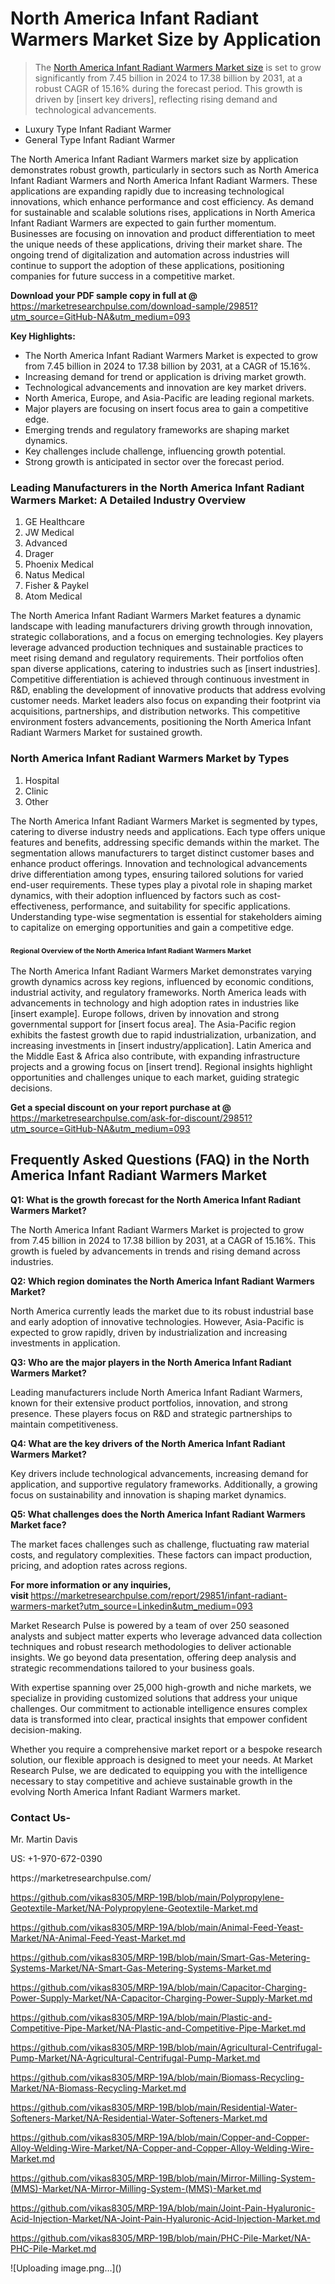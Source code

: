 
<h1>North America Infant Radiant Warmers Market&nbsp;Size by Application</h1><blockquote><p>The <a href="https://marketresearchpulse.com/download-sample/29851?utm_source=GitHub-NA&amp;utm_medium=093">North America Infant Radiant Warmers Market size</a> is set to grow significantly from 7.45 billion in 2024 to 17.38 billion by 2031, at a robust CAGR of 15.16% during the forecast period. This growth is driven by [insert key drivers], reflecting rising demand and technological advancements.</p></blockquote><ul><li>Luxury Type Infant Radiant Warmer <li> General Type Infant Radiant Warmer</li></ul><p>The North America Infant Radiant Warmers market size by application demonstrates robust growth, particularly in sectors such as North America Infant Radiant Warmers and North America Infant Radiant Warmers. These applications are expanding rapidly due to increasing technological innovations, which enhance performance and cost efficiency. As demand for sustainable and scalable solutions rises, applications in North America Infant Radiant Warmers are expected to gain further momentum. Businesses are focusing on innovation and product differentiation to meet the unique needs of these applications, driving their market share. The ongoing trend of digitalization and automation across industries will continue to support the adoption of these applications, positioning companies for future success in a competitive market.</p><p><strong>Download your PDF sample copy in full at @ </strong><a href="https://marketresearchpulse.com/download-sample/29851?utm_source=GitHub-NA&amp;utm_medium=093">https://marketresearchpulse.com/download-sample/29851?utm_source=GitHub-NA&amp;utm_medium=093</a></p><p><strong>Key Highlights: </strong></p><ul><li>The North America Infant Radiant Warmers Market is expected to grow from 7.45 billion in 2024 to 17.38 billion by 2031, at a CAGR of 15.16%.</li><li>Increasing demand for trend or application is driving market growth.</li><li>Technological advancements and innovation are key market drivers.</li><li>North America, Europe, and Asia-Pacific are leading regional markets.</li><li>Major players are focusing on insert focus area to gain a competitive edge.</li><li>Emerging trends and regulatory frameworks are shaping market dynamics.</li><li>Key challenges include challenge, influencing growth potential.</li><li>Strong growth is anticipated in sector over the forecast period.</li></ul><h3>Leading Manufacturers in the North America Infant Radiant Warmers Market: A Detailed Industry Overview</h3><ol><li>GE Healthcare</li><li>JW Medical</li><li>Advanced</li><li>Drager</li><li>Phoenix Medical</li><li>Natus Medical</li><li>Fisher & Paykel</li><li>Atom Medical</li></ol><div class="flex max-w-full flex-col flex-grow"><div class="min-h-8 text-message flex w-full flex-col items-end gap-2 whitespace-normal break-words [.text-message+&amp;]:mt-5" dir="auto" data-message-author-role="assistant" data-message-id="fd8432e4-4910-450d-b182-61b7bfb0a01f" data-message-model-slug="gpt-4o"><div class="flex w-full flex-col gap-1 empty:hidden first:pt-[3px]"><div class="markdown prose w-full break-words dark:prose-invert light"><p>The North America Infant Radiant Warmers Market features a dynamic landscape with leading manufacturers driving growth through innovation, strategic collaborations, and a focus on emerging technologies. Key players leverage advanced production techniques and sustainable practices to meet rising demand and regulatory requirements. Their portfolios often span diverse applications, catering to industries such as [insert industries]. Competitive differentiation is achieved through continuous investment in R&amp;D, enabling the development of innovative products that address evolving customer needs. Market leaders also focus on expanding their footprint via acquisitions, partnerships, and distribution networks. This competitive environment fosters advancements, positioning the North America Infant Radiant Warmers Market for sustained growth.</p></div></div></div></div><h3>North America Infant Radiant Warmers Market by Types</h3><ol><li>Hospital <li> Clinic <li> Other</li></ol><div class="flex max-w-full flex-col flex-grow"><div class="min-h-8 text-message flex w-full flex-col items-end gap-2 whitespace-normal break-words [.text-message+&amp;]:mt-5" dir="auto" data-message-author-role="assistant" data-message-id="084470be-0bb7-4664-bddf-5156b4f41249" data-message-model-slug="gpt-4o-mini"><div class="flex w-full flex-col gap-1 empty:hidden first:pt-[3px]"><div class="markdown prose w-full break-words dark:prose-invert light"><p>The North America Infant Radiant Warmers Market is segmented by types, catering to diverse industry needs and applications. Each type offers unique features and benefits, addressing specific demands within the market. The segmentation allows manufacturers to target distinct customer bases and enhance product offerings. Innovation and technological advancements drive differentiation among types, ensuring tailored solutions for varied end-user requirements. These types play a pivotal role in shaping market dynamics, with their adoption influenced by factors such as cost-effectiveness, performance, and suitability for specific applications. Understanding type-wise segmentation is essential for stakeholders aiming to capitalize on emerging opportunities and gain a competitive edge.</p></div></div></div></div><h3><span style="font-size: 11px;">Regional Overview of the North America Infant Radiant Warmers Market</span></h3><div class="flex max-w-full flex-col flex-grow"><div class="min-h-8 text-message flex w-full flex-col items-end gap-2 whitespace-normal break-words [.text-message+&amp;]:mt-5" dir="auto" data-message-author-role="assistant" data-message-id="e9038762-ce64-4e30-91c9-9bd413514231" data-message-model-slug="gpt-4o-mini"><div class="flex w-full flex-col gap-1 empty:hidden first:pt-[3px]"><div class="markdown prose w-full break-words dark:prose-invert light"><p>The North America Infant Radiant Warmers Market demonstrates varying growth dynamics across key regions, influenced by economic conditions, industrial activity, and regulatory frameworks. North America leads with advancements in technology and high adoption rates in industries like [insert example]. Europe follows, driven by innovation and strong governmental support for [insert focus area]. The Asia-Pacific region exhibits the fastest growth due to rapid industrialization, urbanization, and increasing investments in [insert industry/application]. Latin America and the Middle East &amp; Africa also contribute, with expanding infrastructure projects and a growing focus on [insert trend]. Regional insights highlight opportunities and challenges unique to each market, guiding strategic decisions.</p></div></div></div></div><p><strong>Get a special discount on your report purchase at @ </strong><a href="https://marketresearchpulse.com/ask-for-discount/29851?utm_source=GitHub-NA&amp;utm_medium=093">https://marketresearchpulse.com/ask-for-discount/29851?utm_source=GitHub-NA&amp;utm_medium=093</a></p><h2>Frequently Asked Questions (FAQ) in the North America Infant Radiant Warmers Market</h2><p><strong>Q1: What is the growth forecast for the North America Infant Radiant Warmers Market?</strong></p><p>The North America Infant Radiant Warmers Market is projected to grow from 7.45 billion in 2024 to 17.38 billion by 2031, at a CAGR of 15.16%. This growth is fueled by advancements in trends and rising demand across industries.</p><p><strong>Q2: Which region dominates the North America Infant Radiant Warmers Market?</strong></p><p>North America currently leads the market due to its robust industrial base and early adoption of innovative technologies. However, Asia-Pacific is expected to grow rapidly, driven by industrialization and increasing investments in application.</p><p><strong>Q3: Who are the major players in the North America Infant Radiant Warmers Market?</strong></p><p>Leading manufacturers include North America Infant Radiant Warmers, known for their extensive product portfolios, innovation, and strong presence. These players focus on R&amp;D and strategic partnerships to maintain competitiveness.</p><p><strong>Q4: What are the key drivers of the North America Infant Radiant Warmers Market?</strong></p><p>Key drivers include technological advancements, increasing demand for application, and supportive regulatory frameworks. Additionally, a growing focus on sustainability and innovation is shaping market dynamics.</p><p><strong>Q5: What challenges does the North America Infant Radiant Warmers Market face?</strong></p><p>The market faces challenges such as challenge, fluctuating raw material costs, and regulatory complexities. These factors can impact production, pricing, and adoption rates across regions.</p><p><strong>For more information or any inquiries, visit&nbsp;</strong><a href="https://marketresearchpulse.com/report/29851/infant-radiant-warmers-market?utm_source=Linkedin&utm_medium=093">https://marketresearchpulse.com/report/29851/infant-radiant-warmers-market?utm_source=Linkedin&utm_medium=093</a></p><p>Market Research Pulse is powered by a team of over 250 seasoned analysts and subject matter experts who leverage advanced data collection techniques and robust research methodologies to deliver actionable insights. We go beyond data presentation, offering deep analysis and strategic recommendations tailored to your business goals.</p><p>With expertise spanning over 25,000 high-growth and niche markets, we specialize in providing customized solutions that address your unique challenges. Our commitment to actionable intelligence ensures complex data is transformed into clear, practical insights that empower confident decision-making.</p><p>Whether you require a comprehensive market report or a bespoke research solution, our flexible approach is designed to meet your needs. At Market Research Pulse, we are dedicated to equipping you with the intelligence necessary to stay competitive and achieve sustainable growth in the evolving North America Infant Radiant Warmers market.</p><h3><strong>Contact Us-</strong></h3><p>Mr. Martin Davis</p><p>US: +1-970-672-0390</p><p>https://marketresearchpulse.com/</p><p><a href="https://github.com/vikas8305/MRP-19B/blob/main/Polypropylene-Geotextile-Market/NA-Polypropylene-Geotextile-Market.md">https://github.com/vikas8305/MRP-19B/blob/main/Polypropylene-Geotextile-Market/NA-Polypropylene-Geotextile-Market.md</a></p><p><a href="https://github.com/vikas8305/MRP-19A/blob/main/Animal-Feed-Yeast-Market/NA-Animal-Feed-Yeast-Market.md">https://github.com/vikas8305/MRP-19A/blob/main/Animal-Feed-Yeast-Market/NA-Animal-Feed-Yeast-Market.md</a></p><p><a href="https://github.com/vikas8305/MRP-19B/blob/main/Smart-Gas-Metering-Systems-Market/NA-Smart-Gas-Metering-Systems-Market.md">https://github.com/vikas8305/MRP-19B/blob/main/Smart-Gas-Metering-Systems-Market/NA-Smart-Gas-Metering-Systems-Market.md</a></p><p><a href="https://github.com/vikas8305/MRP-19A/blob/main/Capacitor-Charging-Power-Supply-Market/NA-Capacitor-Charging-Power-Supply-Market.md">https://github.com/vikas8305/MRP-19A/blob/main/Capacitor-Charging-Power-Supply-Market/NA-Capacitor-Charging-Power-Supply-Market.md</a></p><p><a href="https://github.com/vikas8305/MRP-19A/blob/main/Plastic-and-Competitive-Pipe-Market/NA-Plastic-and-Competitive-Pipe-Market.md">https://github.com/vikas8305/MRP-19A/blob/main/Plastic-and-Competitive-Pipe-Market/NA-Plastic-and-Competitive-Pipe-Market.md</a></p><p><a href="https://github.com/vikas8305/MRP-19B/blob/main/Agricultural-Centrifugal-Pump-Market/NA-Agricultural-Centrifugal-Pump-Market.md">https://github.com/vikas8305/MRP-19B/blob/main/Agricultural-Centrifugal-Pump-Market/NA-Agricultural-Centrifugal-Pump-Market.md</a></p><p><a href="https://github.com/vikas8305/MRP-19A/blob/main/Biomass-Recycling-Market/NA-Biomass-Recycling-Market.md">https://github.com/vikas8305/MRP-19A/blob/main/Biomass-Recycling-Market/NA-Biomass-Recycling-Market.md</a></p><p><a href="https://github.com/vikas8305/MRP-19B/blob/main/Residential-Water-Softeners-Market/NA-Residential-Water-Softeners-Market.md">https://github.com/vikas8305/MRP-19B/blob/main/Residential-Water-Softeners-Market/NA-Residential-Water-Softeners-Market.md</a></p><p><a href="https://github.com/vikas8305/MRP-19A/blob/main/Copper-and-Copper-Alloy-Welding-Wire-Market/NA-Copper-and-Copper-Alloy-Welding-Wire-Market.md">https://github.com/vikas8305/MRP-19A/blob/main/Copper-and-Copper-Alloy-Welding-Wire-Market/NA-Copper-and-Copper-Alloy-Welding-Wire-Market.md</a></p><p><a href="https://github.com/vikas8305/MRP-19B/blob/main/Mirror-Milling-System-(MMS)-Market/NA-Mirror-Milling-System-(MMS)-Market.md">https://github.com/vikas8305/MRP-19B/blob/main/Mirror-Milling-System-(MMS)-Market/NA-Mirror-Milling-System-(MMS)-Market.md</a></p><p><a href="https://github.com/vikas8305/MRP-19A/blob/main/Joint-Pain-Hyaluronic-Acid-Injection-Market/NA-Joint-Pain-Hyaluronic-Acid-Injection-Market.md">https://github.com/vikas8305/MRP-19A/blob/main/Joint-Pain-Hyaluronic-Acid-Injection-Market/NA-Joint-Pain-Hyaluronic-Acid-Injection-Market.md</a></p><p><a href="https://github.com/vikas8305/MRP-19B/blob/main/PHC-Pile-Market/NA-PHC-Pile-Market.md">https://github.com/vikas8305/MRP-19B/blob/main/PHC-Pile-Market/NA-PHC-Pile-Market.md</a></p>
![Uploading image.png…]()
